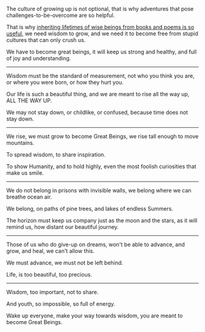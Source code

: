The culture of growing up is not optional,
that is why adventures that pose challenges-to-be-overcome are so helpful.

That is why [inheriting lifetimes of wise beings from books and poems is so useful][1],
we need wisdom to grow, and we need it to become free from stupid cultures that can only crush us.

We have to become great beings,
it will keep us strong and healthy, and full of joy and understanding.

---

Wisdom must be the standard of measurement,
not who you think you are, or where you were born, or how they hurt you.

Our life is such a beautiful thing,
and we are meant to rise all the way up, ALL THE WAY UP.

We may not stay down, or childlike, or confused,
because time does not stay down.

---

We rise, we must grow to become Great Beings,
we rise tall enough to move mountains.

To spread wisdom,
to share inspiration.

To show Humanity,
and to hold highly, even the most foolish curiosities that make us smile.

---

We do not belong in prisons with invisible walls,
we belong where we can breathe ocean air.

We belong, on paths of pine trees,
and lakes of endless Summers.

The horizon must keep us company just as the moon and the stars,
as it will remind us, how distant our beautiful journey.

---

Those of us who do give-up on dreams,
won't be able to advance, and grow, and heal, we can't allow this.

We must advance,
we must not be left behind.

Life,
is too beautiful, too precious.

---

Wisdom, too important,
not to share.

And youth,
so impossible, so full of energy.

Wake up everyone, make your way towards wisdom,
you are meant to become Great Beings.

[1]: https://www.youtube.com/watch?v=k6_QUhUPrF4
